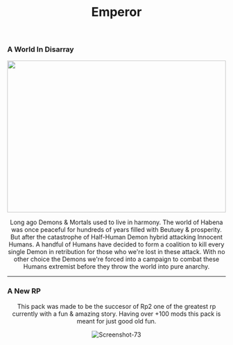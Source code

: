 <h1 align="center">Emperor</h1><br>

<h3>A World In Disarray</h3>

<p align="center" >
  <img width="100%" height="350px" src="https://i.ibb.co/jzWT0s1/2021-05-16-15-17-02.png"> <br/>
</p>
 
<p align="center">
Long ago Demons & Mortals used to live in harmony. The world of Habena was once peaceful for hundreds of years filled with Beutuey & prosperity. But after the catastrophe of Half-Human Demon hybrid attacking Innocent Humans. A handful of Humans have decided to form a coalition to kill every single Demon in retribution for those who we're lost in these attack. With no other choice the Demons we're forced into a campaign to combat these Humans extremist before they throw the world into pure anarchy.
</p>

<hr>

<h3>A New RP</h3>
<p align="center"> 
  This pack was made to be the succesor of Rp2 one of the greatest rp currently with a fun & amazing story. Having over +100 mods this pack is meant for just good old fun.
 
</p>
<p align="center"> 
<img src="https://i.ibb.co/xfR84Kq/Screenshot-73.png" alt="Screenshot-73" border="0">
</p>
